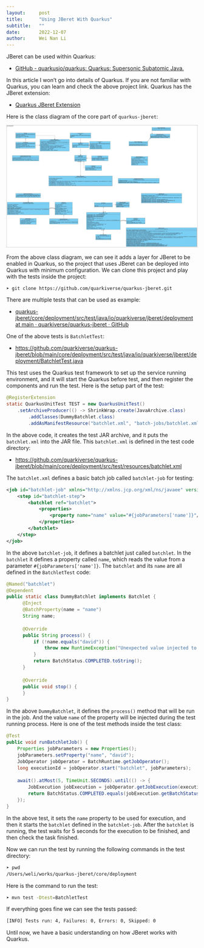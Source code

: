 ```yaml
---
layout:     post
title:      "Using JBeret With Quarkus"
subtitle:   ""
date:       2022-12-07
author:     Wei Nan Li
---
```


JBeret can be used within Quarkus:

- [GitHub - quarkusio/quarkus: Quarkus: Supersonic Subatomic Java.](https://github.com/quarkusio/quarkus)

In this article I won’t go into details of Quarkus. If you are not familiar with Quarkus, you can learn and check the above project link. Quarkus has the JBeret extension:

- [Quarkus JBeret Extension](https://github.com/quarkiverse/quarkus-jberet)

Here is the class diagram of the core part of `quarkus-jberet`:

![](https://raw.githubusercontent.com/jberet/jberet.github.io/main/_imgs/jberet_quarkus/class.jpg)

From the above class diagram, we can see it adds a layer for JBeret to be enabled in Quarkus, so the project that uses JBeret can be deployed into Quarkus with minimum configuration. We can clone this project and play with the tests inside the project:

```bash
➤ git clone https://github.com/quarkiverse/quarkus-jberet.git
```

There are multiple tests that can be used as example:

- [quarkus-jberet/core/deployment/src/test/java/io/quarkiverse/jberet/deployment at main · quarkiverse/quarkus-jberet · GitHub](https://github.com/quarkiverse/quarkus-jberet/tree/main/core/deployment/src/test/java/io/quarkiverse/jberet/deployment)

One of the above tests is `BatchletTest`:

- https://github.com/quarkiverse/quarkus-jberet/blob/main/core/deployment/src/test/java/io/quarkiverse/jberet/deployment/BatchletTest.java

This test uses the Quarkus test framework to set up the service running environment, and it will start the Quarkus before test, and then register the components and run the test. Here is the setup part of the test:

```java
@RegisterExtension
static QuarkusUnitTest TEST = new QuarkusUnitTest()
    .setArchiveProducer(() -> ShrinkWrap.create(JavaArchive.class)
        .addClasses(DummyBatchlet.class)
        .addAsManifestResource("batchlet.xml", "batch-jobs/batchlet.xml"));
```

In the above code, it creates the test JAR archive, and it puts the `batchlet.xml` into the JAR file. This `batchlet.xml` is defined in the test code directory:

- https://github.com/quarkiverse/quarkus-jberet/blob/main/core/deployment/src/test/resources/batchlet.xml

The `batchlet.xml` defines a basic batch job called `batchlet-job` for testing:

```xml
<job id="batchlet-job" xmlns="http://xmlns.jcp.org/xml/ns/javaee" version="1.0">
    <step id="batchlet-step">
        <batchlet ref="batchlet">
            <properties>
                <property name="name" value="#{jobParameters['name']}"/>
            </properties>
        </batchlet>
    </step> 
</job>
```

In the above `batchlet-job`, it defines a batchlet just called `batchlet`. In the `batchlet` it defines a property called `name`, which reads the value from a parameter `#{jobParameters['name']}`. The `batchlet` and its `name` are all defined in the `BatchletTest` code:

```java
@Named("batchlet")
@Dependent
public static class DummyBatchlet implements Batchlet {
      @Inject
      @BatchProperty(name = "name")
      String name;

      @Override
      public String process() {
          if (!name.equals("david")) {
              throw new RuntimeException("Unexpected value injected to 'name': " + name);
          }
          return BatchStatus.COMPLETED.toString();
      }

      @Override
      public void stop() {
      }
}
```

In the above `DummyBatchlet`, it defines the `process()` method that will be run in the job. And the value `name` of the property will be injected during the test running process. Here is one of the test methods inside the test class:

```java
@Test
public void runBatchletJob() {
    Properties jobParameters = new Properties();
    jobParameters.setProperty("name", "david");
    JobOperator jobOperator = BatchRuntime.getJobOperator();
    long executionId = jobOperator.start("batchlet", jobParameters);

    await().atMost(5, TimeUnit.SECONDS).until(() -> {
        JobExecution jobExecution = jobOperator.getJobExecution(executionId);
        return BatchStatus.COMPLETED.equals(jobExecution.getBatchStatus());
    });
}
```

In the above test, it sets the `name` property to be used for execution, and then it starts the `batchlet` defined in the `batchlet-job`. After the `batchlet` is running, the test waits for 5 seconds for the execution to be finished, and then check the task finished. 

Now we can run the test by running the following commands in the test directory:

```bash
➤ pwd
/Users/weli/works/quarkus-jberet/core/deployment
```

Here is the command to run the test:

```bash
➤ mvn test -Dtest=BatchletTest
```

If everything goes fine we can see the tests passed:

```bash
[INFO] Tests run: 4, Failures: 0, Errors: 0, Skipped: 0
```

Until now, we have a basic understanding on how JBeret works with Quarkus.



